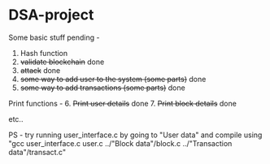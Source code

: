 # DSA-project

Some basic stuff pending - 
1.  Hash function
2.  ~~validate blockchain~~ done
3.  ~~attack~~ done
4.  ~~some way to add user to the system (some parts)~~ done
5.  ~~some way to add transactions (some parts)~~ done

Print functions - 
6. ~~Print user details~~ done
7. ~~Print block details~~ done

etc..

PS - try running user_interface.c by going to "User data" and compile using "gcc user_interface.c user.c ../"Block data"/block.c ../"Transaction data"/transact.c"
